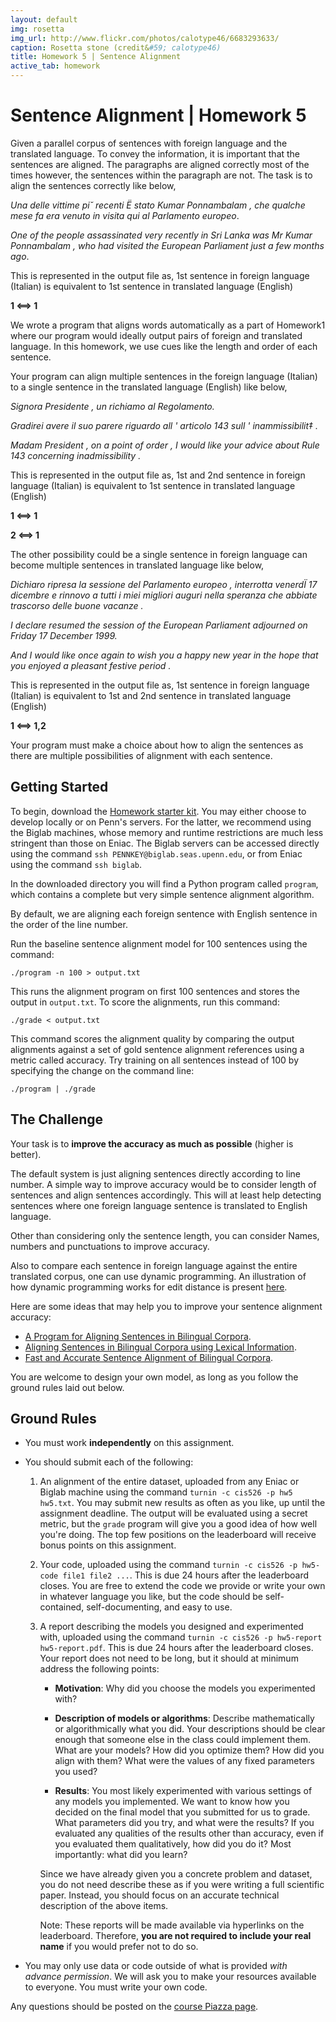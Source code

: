 ```yaml
---
layout: default
img: rosetta
img_url: http://www.flickr.com/photos/calotype46/6683293633/
caption: Rosetta stone (credit&#59; calotype46)
title: Homework 5 | Sentence Alignment
active_tab: homework
---
```


Sentence Alignment | Homework 5
=============================================================


Given a parallel corpus of sentences with foreign language and the translated language. 
To convey the information, it is important that the sentences are aligned.
The paragraphs are aligned correctly most of the times however, the sentences within the paragraph are not.
The task is to align the sentences correctly like below,

*Una delle vittime pi˘ recenti Ë stato Kumar Ponnambalam , che qualche mese fa era venuto in visita qui al Parlamento europeo*.

*One of the people assassinated very recently in Sri Lanka was Mr Kumar Ponnambalam , who had visited the European Parliament just a few months ago*.

This is represented in the output file as, 1st sentence in foreign language (Italian) is equivalent to 1st sentence in translated language (English)

**1 <==> 1**

We wrote a program that aligns words
automatically as a part of Homework1 where our program
would ideally output pairs of foreign and translated language. In this homework, we use cues
like the length and order of each sentence. 

Your program can align multiple sentences in the foreign language (Italian) to a single sentence in the 
translated language (English) like below,

*Signora Presidente , un richiamo al Regolamento.*

*Gradirei avere il suo parere riguardo all ' articolo 143 sull ' inammissibilit‡ .*

*Madam President , on a point of order , 
I would like your advice about Rule 143 concerning inadmissibility .*

This is represented in the output file as, 1st and 2nd sentence in foreign language (Italian) is equivalent to 1st sentence in translated language (English)

**1 <==> 1**

**2 <==> 1**

The other possibility could be a single sentence in foreign language can become multiple sentences in translated language like below,

*Dichiaro ripresa la sessione del Parlamento europeo , interrotta venerdÏ 17 dicembre e rinnovo a tutti i miei migliori auguri nella speranza che abbiate trascorso delle buone vacanze .*

*I declare resumed the session of the European Parliament adjourned on Friday 17 December 1999.*

*And I would like once again to wish you a happy new year in the hope that you enjoyed a pleasant festive period .*

This is represented in the output file as, 1st sentence in foreign language (Italian) is equivalent to 1st and 2nd sentence in translated language (English)

**1 <==> 1,2**

Your program must make a choice about 
    how to align the sentences as there are multiple possibilities of alignment with each sentence.

Getting Started
---------------

To begin, download the [Homework starter kit]().
You may either choose to develop locally or on Penn's servers. For the latter, we
recommend using the Biglab machines, whose memory and runtime restrictions are much
less stringent than those on Eniac. The Biglab servers can be accessed directly
using the command `ssh PENNKEY@biglab.seas.upenn.edu`, or from Eniac using the
command `ssh biglab`.

In the downloaded directory you will find a Python program called
`program`, which contains a complete but very simple sentence alignment algorithm.

By default, we are aligning each foreign sentence with English sentence in the order 
of the line number.

Run the baseline sentence alignment model for 100 sentences using the command:

    ./program -n 100 > output.txt

This runs the alignment program on first 100 sentences and stores the output in `output.txt`. To score the alignments,
run this command:

    ./grade < output.txt

This command scores the alignment quality by comparing the output alignments against a
set of gold sentence alignment references using a metric called accuracy. Try training on all sentences instead of 100 by specifying the change on the command line:

    ./program | ./grade

The Challenge
-------------

Your task is to **improve the accuracy as much as possible** (higher is better).

The default system is just aligning sentences directly according to line number. A simple way to improve accuracy would be to consider length of sentences and align sentences accordingly. This will at least help detecting sentences where one
foreign language sentence is translated to English language.

Other than considering only the sentence length, you can consider Names, numbers and punctuations to improve accuracy.

Also to compare each sentence in foreign language against the entire translated corpus, one can use dynamic programming. An illustration of how dynamic programming works for edit distance is present [here](http://nlp.stanford.edu/IR-book/html/htmledition/edit-distance-1.html). 


Here are some ideas that may help you to improve your sentence alignment accuracy:

* [A Program for Aligning Sentences in Bilingual Corpora](http://www.aclweb.org/anthology/J93-1004.pdf).
* [Aligning Sentences in Bilingual Corpora using Lexical Information](http://www.ee.columbia.edu/~stanchen/papers/aclrev.pdf).
* [Fast and Accurate Sentence Alignment of Bilingual Corpora](http://msr-waypoint.com/pubs/68886/sent-align2-amta-final.pdf).

You are welcome to design your own model, as long 
as you follow the ground rules laid out below.

Ground Rules
------------

* You must work **independently** on this assignment.

* You should submit each of the following:

    1.  An alignment of the entire dataset, uploaded from any Eniac or Biglab machine
        using the command `turnin -c cis526 -p hw5 hw5.txt`.
        You may submit new results as often as you like, up until the assignment deadline.
        The output will be evaluated using a secret metric,
        but the `grade` program will give you a good idea of how well you're doing.
        The top few positions on the leaderboard will receive bonus points on this assignment.

    2.  Your code, uploaded using the command `turnin -c cis526 -p hw5-code file1 file2 ...`.
        This is due 24 hours after the leaderboard closes.
        You are free to extend the code we provide or write your own in whatever
        language you like, but the code should be self-contained, 
        self-documenting, and easy to use.

    3.  A report describing the models you designed and experimented with, uploaded
        using the command `turnin -c cis526 -p hw5-report hw5-report.pdf`. This is
        due 24 hours after the leaderboard closes. Your report does not need to be
        long, but it should at minimum address the following points:

        * **Motivation**: Why did you choose the models you experimented with?

        * **Description of models or algorithms**: Describe mathematically or algorithmically what you did.
          Your descriptions should be clear enough that someone else in the class could implement them.
          What are your models? How did you optimize them? How did you align with them?
          What were the values of any fixed parameters you used?

        * **Results**: You most likely experimented with various settings of any models you implemented.
          We want to know how you decided on the final model that you submitted for us to grade.
          What parameters did you try, and what were the results?
          If you evaluated any qualities of the results other than accuracy, even if
          you evaluated them qualitatively, how did you do it?
          Most importantly: what did you learn?

        Since we have already given you a concrete problem and dataset, you do not
        need describe these as if you were writing a full scientific paper. Instead,
        you should focus on an accurate technical description of the above items.

        Note: These reports will be made available via hyperlinks on the leaderboard.
        Therefore, **you are not required to include your real name** if you would prefer not
        to do so.

* You may only use data or code outside of what is provided
  _with advance permission_. We will ask you to make 
  your resources available to everyone. You must write your
  own code.

Any questions should be posted on the
[course Piazza page](https://piazza.com/upenn/spring2015/cis526).